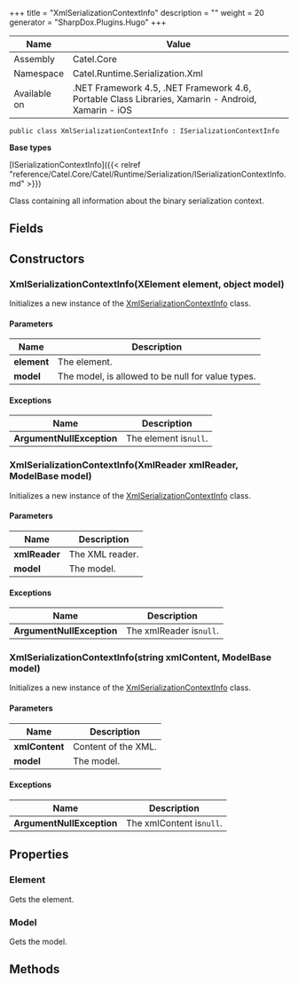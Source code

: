 

+++
title = "XmlSerializationContextInfo" 
description = ""
weight = 20
generator = "SharpDox.Plugins.Hugo"
+++

Name|Value
---|---
Assembly|Catel.Core
Namespace|Catel.Runtime.Serialization.Xml
Available on|.NET Framework 4.5, .NET Framework 4.6, Portable Class Libraries, Xamarin - Android, Xamarin - iOS

```
public class XmlSerializationContextInfo : ISerializationContextInfo
```

**Base types**

[ISerializationContextInfo]({{< relref "reference/Catel.Core/Catel/Runtime/Serialization/ISerializationContextInfo.md" >}})

Class containing all information about the binary serialization context.

## Fields

## Constructors

### XmlSerializationContextInfo(XElement element, object model)

Initializes a new instance of the [XmlSerializationContextInfo](#) class.

#### Parameters

Name|Description
---|---
**element**|The element.
**model**|The model, is allowed to be null for value types.

#### Exceptions

Name|Description
---|---
**ArgumentNullException**|The element is`null`.

### XmlSerializationContextInfo(XmlReader xmlReader, ModelBase model)

Initializes a new instance of the [XmlSerializationContextInfo](#) class.

#### Parameters

Name|Description
---|---
**xmlReader**|The XML reader.
**model**|The model.

#### Exceptions

Name|Description
---|---
**ArgumentNullException**|The xmlReader is`null`.

### XmlSerializationContextInfo(string xmlContent, ModelBase model)

Initializes a new instance of the [XmlSerializationContextInfo](#) class.

#### Parameters

Name|Description
---|---
**xmlContent**|Content of the XML.
**model**|The model.

#### Exceptions

Name|Description
---|---
**ArgumentNullException**|The xmlContent is`null`.

## Properties

### Element

Gets the element.

### Model

Gets the model.

## Methods

